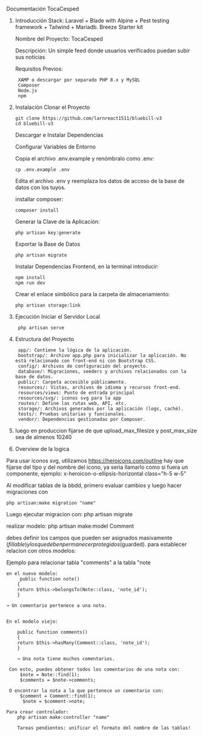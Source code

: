 Documentación TocaCesped
1. Introducción
    Stack: Laravel + Blade with Alpine + Pest testing framework + Tailwind + Mariadb.
    Breeze Starter kit

    Nombre del Proyecto: TocaCesped
   
    Descripción: Un simple feed donde usuarios verificados puedan subir sus noticias

    Requisitos Previos:  

        XAMP o descargar por separado PHP 8.x y MySQL
        Composer
        Node.js
        npm
 
 3. Instalación
    Clonar el Proyecto

        git clone https://github.com/larnreact1511/bluebill-v3
        cd bluebill-v3

    Descargar e Instalar Dependencias

    Configurar Variables de Entorno

    Copia el archivo .env.example y renómbralo como .env:

        cp .env.example .env

    Edita el archivo .env y reemplaza los datos de acceso de la base de datos con los tuyos.

    installar composer:

        composer install

    Generar la Clave de la Aplicación:

        php artisan key:generate

    Exportar la Base de Datos

        php artisan migrate 

    Instalar Dependencias Frontend, en la terminal introducir: 

        npm install
        npm run dev

    Crear el enlace simbólico para la carpeta de almacenamiento:

        php artisan storage:link

4. Ejecución
    Iniciar el Servidor Local

        php artisan serve


2. Estructura del Proyecto

        app/: Contiene la lógica de la aplicación.
        bootstrap/: Archivo app.php para inicializar la aplicación. No está relacionado con front-end ni con Bootstrap CSS.
        config/: Archivos de configuración del proyecto.
        database/: Migraciones, seeders y archivos relacionados con la base de datos.
        public/: Carpeta accesible públicamente.
        resources/: Vistas, archivos de idioma y recursos front-end.
        resources/views: Punto de entrada principal
        resources/svg/: iconos svg para la app
        routes/: Define las rutas web, API, etc.
        storage/: Archivos generados por la aplicación (logs, caché).
        tests/: Pruebas unitarias y funcionales.
        vendor/: Dependencias gestionadas por Composer.

3. luego en produccion fijarse de que upload_max_filesize y post_max_size sea de almenos 10240

4. Overview de la logica

Para usar iconos svg, utilizamos https://heroicons.com/outline
hay que fijarse del tipo y del nombre del icono, ya seria llamarlo como si fuera un componente, ejemplo: x-heroicon-o-ellipsis-horizontal class="h-5 w-5"

Al modificar tablas de la bbdd, primero evaluar cambios y luego hacer migraciones con

    php artisan:make migration "name"
    
Luego ejecutar migracion con: 
    php artisan migrate

realizar modelo:
    php artisan make:model Comment

debes definir los campos que pueden ser asignados masivamente ($fillable) y los que deben permanecer protegidos ($guarded). 
para establecer relacion con otros modelos:

Ejemplo para relacionar tabla "comments" a la tabla "note

    en el nuevo modelo:
         public function note()
        {
        return $this->belongsTo(Note::class, 'note_id');
        }

    → Un comentario pertenece a una nota.


    En el modelo viejo:

        public function comments()
        {
        return $this->hasMany(Comment::class, 'note_id');
        }

        → Una nota tiene muchos comentarios.

     Con esto, puedes obtener todos los comentarios de una nota con:
         $note = Note::find(1);
         $comments = $note->comments;

     O encontrar la nota a la que pertenece un comentario con:
         $comment = Comment::find(1);
          $note = $comment->note;

    Para crear controlador:
        php artisan make:controller "name"

        Tareas pendientes: unificar el formato del nombre de las tablas!
